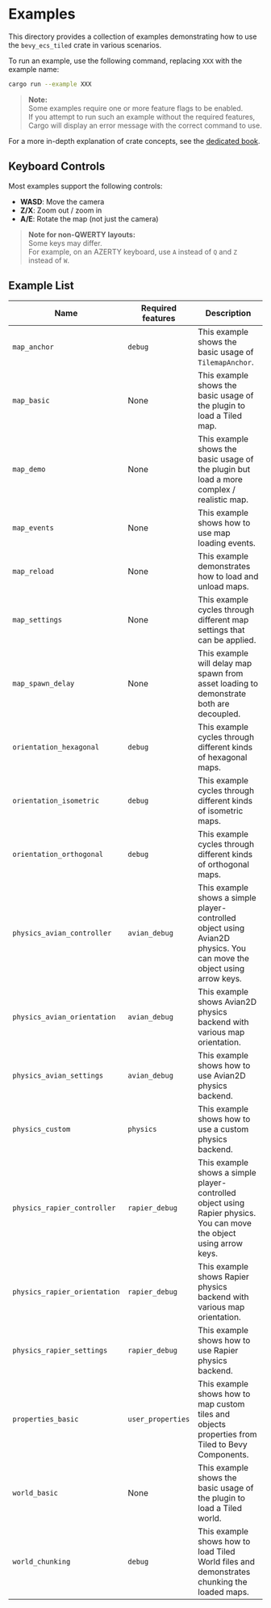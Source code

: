 # Examples

This directory provides a collection of examples demonstrating how to use the `bevy_ecs_tiled` crate in various scenarios.

To run an example, use the following command, replacing `XXX` with the example name:

```bash
cargo run --example XXX
```

> **Note:**  
> Some examples require one or more feature flags to be enabled.  
> If you attempt to run such an example without the required features, Cargo will display an error message with the correct command to use.

For a more in-depth explanation of crate concepts, see the [dedicated book](https://adrien-bon.github.io/bevy_ecs_tiled/).

## Keyboard Controls

Most examples support the following controls:

- **WASD**: Move the camera
- **Z/X**: Zoom out / zoom in
- **A/E**: Rotate the map (not just the camera)

> **Note for non-QWERTY layouts:**  
> Some keys may differ.  
> For example, on an AZERTY keyboard, use `A` instead of `Q` and `Z` instead of `W`.

## Example List

| Name | Required features | Description |
|------|-------------------|-------------|
| `map_anchor` | `debug` | This example shows the basic usage of `TilemapAnchor`. |
| `map_basic` | None | This example shows the basic usage of the plugin to load a Tiled map. |
| `map_demo` | None | This example shows the basic usage of the plugin but load a more complex / realistic map. |
| `map_events` | None | This example shows how to use map loading events. |
| `map_reload` | None | This example demonstrates how to load and unload maps. |
| `map_settings` | None | This example cycles through different map settings that can be applied. |
| `map_spawn_delay` | None | This example will delay map spawn from asset loading to demonstrate both are decoupled. |
| `orientation_hexagonal` | `debug` | This example cycles through different kinds of hexagonal maps. |
| `orientation_isometric` | `debug` | This example cycles through different kinds of isometric maps. |
| `orientation_orthogonal` | `debug` | This example cycles through different kinds of orthogonal maps. |
| `physics_avian_controller` | `avian_debug` | This example shows a simple player-controlled object using Avian2D physics. You can move the object using arrow keys. |
| `physics_avian_orientation` | `avian_debug` | This example shows Avian2D physics backend with various map orientation. |
| `physics_avian_settings` | `avian_debug` | This example shows how to use Avian2D physics backend. |
| `physics_custom` | `physics` | This example shows how to use a custom physics backend. |
| `physics_rapier_controller` | `rapier_debug` | This example shows a simple player-controlled object using Rapier physics. You can move the object using arrow keys. |
| `physics_rapier_orientation` | `rapier_debug` | This example shows Rapier physics backend with various map orientation. |
| `physics_rapier_settings` | `rapier_debug` | This example shows how to use Rapier physics backend. |
| `properties_basic` | `user_properties` | This example shows how to map custom tiles and objects properties from Tiled to Bevy Components. |
| `world_basic` | None | This example shows the basic usage of the plugin to load a Tiled world. |
| `world_chunking` | `debug` | This example shows how to load Tiled World files and demonstrates chunking the loaded maps. |
